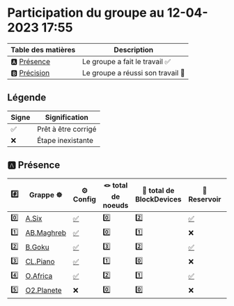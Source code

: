 # Participation du groupe au 12-04-2023 17:55

| Table des matières            | Description                                             |
|-------------------------------|---------------------------------------------------------|
| :a: [Présence](#a-présence)   | Le groupe a fait le travail        :white_check_mark:   |
| :b: [Précision](#b-précision) | Le groupe a réussi son travail     :tada:               |

## Légende

| Signe              | Signification                 |
|--------------------|-------------------------------|
| :white_check_mark: | Prêt à être corrigé           |
| :x:                | Étape inexistante             |

## :a: Présence

|:hash:| Grappe :wheel_of_dharma: | :gear: Config | :knot: total de noeuds | :roll_of_paper: total de BlockDevices  | :potable_water: Reservoir | :floppy_disk: Stockage | :rocket: Service |
|-|-|-|-|-|-|-|-|
| :zero: | [A.Six](../A.Six) | [:white_check_mark:](../A.Six/.kube/config) | :zero: | :two: | [:white_check_mark:](../A.Six/cspc-single.yaml) | [:white_check_mark:](../A.Six/csi-cstor-sc.yaml) | [:white_check_mark:](../A.Six/openelb.yaml) |
| :one: | [AB.Maghreb](../AB.Maghreb) | [:white_check_mark:](../AB.Maghreb/.kube/config) | :zero: | :one: | :x: | :x: | [:white_check_mark:](../AB.Maghreb/openelb.yaml) |
| :two: | [B.Goku](../B.Goku) | [:white_check_mark:](../B.Goku/.kube/config) | :three: | :two: | [:white_check_mark:](../B.Goku/cspc-single.yaml) | [:white_check_mark:](../B.Goku/csi-cstor-sc.yaml) | [:white_check_mark:](../B.Goku/openelb.yaml) |
| :three: | [CL.Piano](../CL.Piano) | [:white_check_mark:](../CL.Piano/.kube/config) | :one: | :zero: | :x: | :x: | :x: |
| :four: | [O.Africa](../O.Africa) | [:white_check_mark:](../O.Africa/.kube/config) | :two: | :one: | [:white_check_mark:](../O.Africa/cspc-single.yaml) | [:white_check_mark:](../O.Africa/csi-cstor-sc.yaml) | [:white_check_mark:](../O.Africa/openelb.yaml) |
| :five: | [O2.Planete](../O2.Planete) | :x: | :zero: | :zero: | :x: | :x: | :x: |
